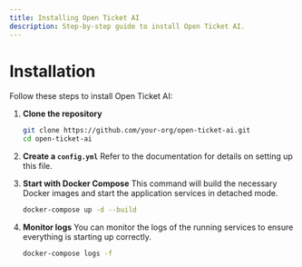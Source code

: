 ```yaml
---
title: Installing Open Ticket AI
description: Step-by-step guide to install Open Ticket AI.
---
```


# Installation

Follow these steps to install Open Ticket AI:

1.  **Clone the repository**
    ```bash
    git clone https://github.com/your-org/open-ticket-ai.git
    cd open-ticket-ai
    ```

2.  **Create a `config.yml`**
    Refer to the  documentation for details on setting up this file.

3.  **Start with Docker Compose**
    This command will build the necessary Docker images and start the application services in detached mode.
    ```bash
    docker-compose up -d --build
    ```

4.  **Monitor logs**
    You can monitor the logs of the running services to ensure everything is starting up correctly.
    ```bash
    docker-compose logs -f
    ```
